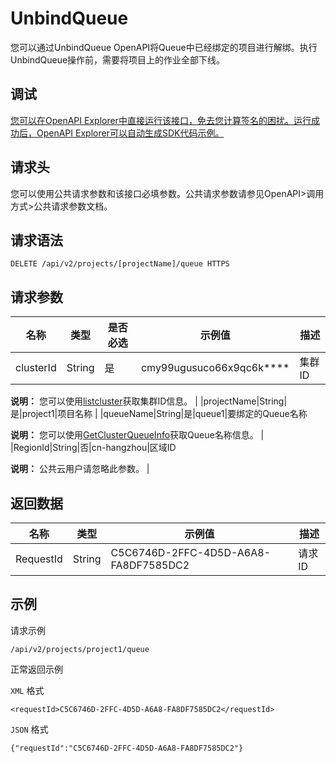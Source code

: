 # UnbindQueue

您可以通过UnbindQueue OpenAPI将Queue中已经绑定的项目进行解绑。执行UnbindQueue操作前，需要将项目上的作业全部下线。

## 调试

[您可以在OpenAPI Explorer中直接运行该接口，免去您计算签名的困扰。运行成功后，OpenAPI Explorer可以自动生成SDK代码示例。](https://api.aliyun.com/#product=foas&api=UnbindQueue&type=ROA&version=2018-11-11)

## 请求头

您可以使用公共请求参数和该接口必填参数。公共请求参数请参见OpenAPI\>调用方式\>公共请求参数文档。

## 请求语法

```
DELETE /api/v2/projects/[projectName]/queue HTTPS
```

## 请求参数

|名称|类型|是否必选|示例值|描述|
|--|--|----|---|--|
|clusterId|String|是|cmy99ugusuco66x9qc6k\*\*\*\*|集群ID

 **说明：** 您可以使用[listcluster](~~117251~~)获取集群ID信息。 |
|projectName|String|是|project1|项目名称 |
|queueName|String|是|queue1|要绑定的Queue名称

 **说明：** 您可以使用[GetClusterQueueInfo](~~117517~~)获取Queue名称信息。 |
|RegionId|String|否|cn-hangzhou|区域ID

 **说明：** 公共云用户请忽略此参数。 |

## 返回数据

|名称|类型|示例值|描述|
|--|--|---|--|
|RequestId|String|C5C6746D-2FFC-4D5D-A6A8-FA8DF7585DC2|请求ID |

## 示例

请求示例

```
/api/v2/projects/project1/queue
```

正常返回示例

`XML` 格式

```
<requestId>C5C6746D-2FFC-4D5D-A6A8-FA8DF7585DC2</requestId>
```

`JSON` 格式

```
{"requestId":"C5C6746D-2FFC-4D5D-A6A8-FA8DF7585DC2"}
```

